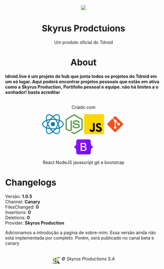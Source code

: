 <p align="center">
    <img src="https://github.com/Tdroid20/Tdroid20/assets/74636389/b09c5dfb-26ae-4d1f-919c-144feeb04e6a" width="90px" />
    <br>
    <h1 align="center">Skyrus Prodctuions</h1>
    <p align="center">Um produto oficial do Tdroid</p>
</p>

<h1 align="center">About</h1>
<strong>tdroid.live é um projeto de hub que junta todos os projetos do Tdroid em um só lugar. Aqui poderá encontrar projetos pessoais que estão em ativa como a Skyrus Production, Portifolio pessoal e equipe. não há limites a o sonhador! basta acreditar</strong>
<br>
<br>

<p align="center">Criado com</p>
<p align="center">
<img src="../PublicAssets/Icons/icon-react.png" />
<img src="../PublicAssets/Icons/icon-nodejs.png" />
<img src="../PublicAssets/Icons/icon-javscript.png" />
<img src="../PublicAssets/Icons/icon-git.png" />
</p>
<p align="center"><img src="../PublicAssets/Icons/Bootstrap_logo.svg.png" width="60px" /> </p>
<p align="center">React NodeJS javascript git e bootstrap</p>

# Changelogs

Versão: <strong>1.0.5</strong><br>
Channel: <strong>Canary</strong><br>
FilesChanged: **0** <br>
Insertions: **0** <br>
Deletions: **0** <br>
Provider: **Skyrus Production**<br>

Adicionamos a introdução a pagina de sobre-mim. Essa versão ainda não está implementada por completo.
Porém, será publicado no canal beta e canary

<div style="display: flex; width: 100%; justify-content: center">
    <img src="../PublicAssets/Icons/SkyrusProduction.png" alt=" " width="30px" height="30px" style="margin-top: 18px"/> 
    <h6 align="center">© Skyrus Productions S.A</h6>
</div>
